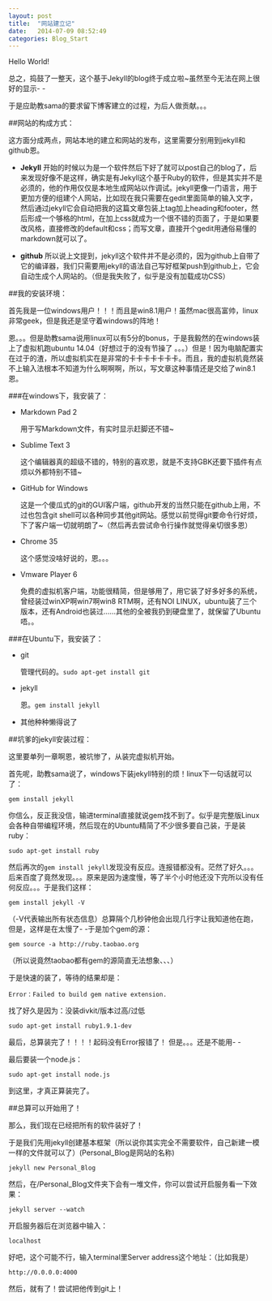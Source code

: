 ```yaml
---
layout: post
title:  "网站建立记"
date:   2014-07-09 08:52:49
categories: Blog_Start
---
```


Hello World!

总之，捣鼓了一整天，这个基于Jekyll的blog终于成立啦~虽然至今无法在网上很好的显示- -

于是应助教sama的要求留下博客建立的过程，为后人做贡献。。。

##网站的构成方式：

这方面分成两点，网站本地的建立和网站的发布，这里需要分别用到jekyll和github恩。

- **Jekyll** 开始的时候以为是一个软件然后下好了就可以post自己的blog了，后来发现好像不是这样，确实是有Jekyll这个基于Ruby的软件，但是其实并不是必须的，他的作用仅仅是本地生成网站以作调试。jekyll更像一门语言，用于更加方便的组建个人网站，比如现在我只需要在gedit里面简单的输入文字，然后通过jekyll它会自动把我的这篇文章包装上tag加上heading和footer，然后形成一个够格的html，在加上css就成为一个很不错的页面了，于是如果要改风格，直接修改的default和css；而写文章，直接开个gedit用通俗易懂的markdown就可以了。

- **github** 所以说上文提到，jekyll这个软件并不是必须的，因为github上自带了它的编译器，我们只需要用jekyll的语法自己写好框架push到github上，它会自动生成个人网站的。（但是我失败了，似乎是没有加载成功CSS）

##我的安装环境：

首先我是一位windows用户！！！而且是win8.1用户！虽然mac很高富帅，linux非常geek，但是我还是坚守着windows的阵地！

恩。。。但是助教sama说用linux可以有5分的bonus，于是我毅然的在windows装上了虚拟机跑ubuntu 14.04（好想过于的没有节操了 。。。）但是！因为电脑配置实在过于的渣，所以虚拟机实在是非常的卡卡卡卡卡卡卡。而且，我的虚拟机竟然装不上输入法根本不知道为什么啊啊啊，所以，写文章这种事情还是交给了win8.1恩。

###在windows下，我安装了：

- Markdown Pad 2 	

	用于写Markdown文件，有实时显示赶脚还不错~

- Sublime Text 3 
	
	这个编辑器真的超级不错的，特别的喜欢恩，就是不支持GBK还要下插件有点烦以外都特别不错~

- GitHub for Windows
	
	这是一个傻瓜式的git的GUI客户端，github开发的当然只能在github上用，不过也包含git shell可以各种同步其他git网站。感觉以前觉得git要命令行好烦，下了客户端一切就明朗了~（然后再去尝试命令行操作就觉得亲切很多恩）

- Chrome 35

	这个感觉没啥好说的，恩。。。

- Vmware Player 6

	免费的虚拟机客户端，功能很精简，但是够用了，用它装了好多好多的系统，曾经装过winXP啊win7啊win8 RTM啊，还有NOI LINUX，ubuntu装了三个版本，还有Android也装过……其他的全被我扔到硬盘里了，就保留了Ubuntu唔。。

###在Ubuntu下，我安装了：

- git

	管理代码的。`sudo apt-get install git`

- jekyll

	恩。`gem install jekyll`

- 其他种种懒得说了

##坑爹的jekyll安装过程：

这里要单列一章啊恩，被坑惨了，从装完虚拟机开始。

首先呢，助教sama说了，windows下装jekyll特别的烦！linux下一句话就可以了：

	gem install jekyll

你信么，反正我没信，输进terminal直接就说gem找不到了。似乎是完整版Linux会各种自带编程环境，然后现在的Ubuntu精简了不少很多要自己装，于是装ruby：

	sudo apt-get install ruby

然后再次的`gem install jekyll`发现没有反应。连报错都没有。茫然了好久。。。后来百度了竟然发现。。。原来是因为速度慢，等了半个小时他还没下完所以没有任何反应。。。于是我们这样：

	gem install jekyll -V 

（-V代表输出所有状态信息）总算隔个几秒钟他会出现几行字让我知道他在跑，但是，这样是在太慢了- -于是加个gem的源：

	gem source -a http://ruby.taobao.org

（所以说竟然taobao都有gem的源简直无法想象、、、）

于是快速的装了，等待的结果却是：

	Error：Failed to build gem native extension.

找了好久是因为：没装divkit/版本过高/过低

	sudo apt-get install ruby1.9.1-dev

最后，总算装完了！！！！起码没有Error报错了！
但是。。。还是不能用- -

最后要装一个node.js：

	sudo apt-get install node.js

到这里，才真正算装完了。

##总算可以开始用了！

那么，我们现在已经把所有的软件装好了！

于是我们先用jekyll创建基本框架（所以说你其实完全不需要软件，自己新建一模一样的文件就可以了）(Personal_Blog是网站的名称)

	jekyll new Personal_Blog

然后，在/Personal_Blog文件夹下会有一堆文件，你可以尝试开启服务看一下效果：
	
	jekyll server --watch

开启服务器后在浏览器中输入：

	localhost

好吧，这个可能不行，输入terminal里Server address这个地址：（比如我是）
	
	http://0.0.0.0:4000

然后，就有了！尝试把他传到git上！

